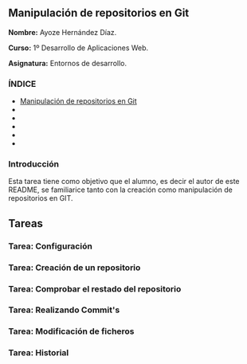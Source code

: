 ## Manipulación de repositorios en Git <a name=id0></a>

**Nombre:** Ayoze Hernández Díaz.

**Curso:** 1º Desarrollo de Aplicaciones Web.

**Asignatura:** Entornos de desarrollo.

### ÍNDICE

+ [Manipulación de repositorios en Git](#id0)
+ [](#id1)
+ [](#id2)
+ [](#id3)
+ [](#id4)
+ [](#id5)

### Introducción <a name=id1></a>

Esta tarea tiene como objetivo que el alumno, es decir el autor de este README, se familiarice tanto con la creación como manipulación de repositorios en GIT.

## Tareas <a name=id2></a>

### Tarea: Configuración <a name=id3></a>

### Tarea: Creación de un repositorio <a name=id4></a>

### Tarea: Comprobar el restado del repositorio <a name=id5></a>

### Tarea: Realizando Commit's <a name=id6></a>

### Tarea: Modificación de ficheros <a name=id7></a>

### Tarea: Historial <a name=id8></a>